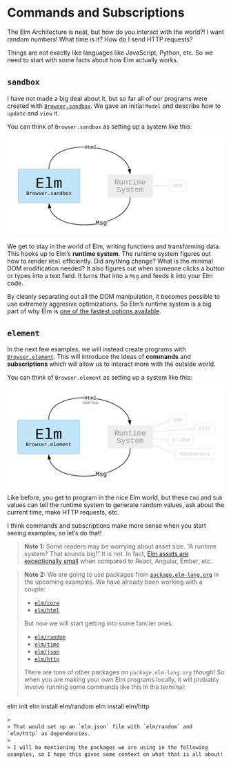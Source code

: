 # Commands and Subscriptions

The Elm Architecture is neat, but how do you interact with the world?! I want random numbers! What time is it? How do I send HTTP requests?

Things are not exactly like languages like JavaScript, Python, etc. So we need to start with some facts about how Elm actually works.


## `sandbox`

I have not made a big deal about it, but so far all of our programs were created with [`Browser.sandbox`][sandbox]. We gave an initial `Model` and describe how to `update` and `view` it.

You can think of `Browser.sandbox` as setting up a system like this:

![](diagrams/sandbox.svg)

We get to stay in the world of Elm, writing functions and transforming data. This hooks up to Elm&rsquo;s **runtime system**. The runtime system figures out how to render `Html` efficiently. Did anything change? What is the minimal DOM modification needed? It also figures out when someone clicks a button or types into a text field. It turns that into a `Msg` and feeds it into your Elm code.

By cleanly separating out all the DOM manipulation, it becomes possible to use extremely aggresive optimizations. So Elm&rsquo;s runtime system is a big part of why Elm is [one of the fastest options available][benchmark].

[sandbox]: https://package.elm-lang.org/packages/elm/browser/latest/Browser#sandbox
[benchmark]: http://elm-lang.org/blog/blazing-fast-html-round-two


## `element`

In the next few examples, we will instead create programs with [`Browser.element`][element]. This will introduce the ideas of **commands** and **subscriptions** which will allow us to interact more with the outside world.

You can think of `Browser.element` as setting up a system like this:

![](diagrams/element.svg)

Like before, you get to program in the nice Elm world, but these `Cmd` and `Sub` values can tell the runtime system to generate random values, ask about the current time, make HTTP requests, etc.

I think commands and subscriptions make more sense when you start seeing examples, so let&rsquo;s do that!

[element]: https://package.elm-lang.org/packages/elm/browser/latest/Browser#element


> **Note 1:** Some readers may be worrying about asset size. &ldquo;A runtime system? That sounds big!&rdquo; It is not. In fact, [Elm assets are exceptionally small](https://elm-lang.org/blog/TODO) when compared to React, Angular, Ember, etc.

> **Note 2:** We are going to use packages from [`package.elm-lang.org`](https://package.elm-lang.org) in the upcoming examples. We have already been working with a couple:
>
> - [`elm/core`](https://package.elm-lang.org/packages/elm/core/latest/)
> - [`elm/html`](https://package.elm-lang.org/packages/elm/html/latest/)
>
> But now we will start getting into some fancier ones:
>
> - [`elm/random`](https://package.elm-lang.org/packages/elm/random/latest/)
> - [`elm/time`](https://package.elm-lang.org/packages/elm/time/latest/)
> - [`elm/json`](https://package.elm-lang.org/packages/elm/json/latest/)
> - [`elm/http`](https://package.elm-lang.org/packages/elm/http/latest/)
>
> There are tons of other packages on `package.elm-lang.org` though! So when you are making your own Elm programs locally, it will probably involve running some commands like this in the terminal:
>
>```bash
elm init
elm install elm/random
elm install elm/http
```
>
> That would set up an `elm.json` file with `elm/random` and `elm/http` as dependencies.
>
> I will be mentioning the packages we are using in the following examples, so I hope this gives some context on what that is all about!